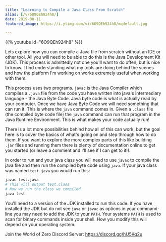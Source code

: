 ```yaml
---
title: "Learning to Compile a Java Class From Scratch"
alias: [/v/6O9QEh924h8/]
date: 2019-08-11
featured_image: https://i.ytimg.com/vi/6O9QEh924h8/mqdefault.jpg

---
```


{{% youtube id="6O9QEh924h8" %}}

Lets explore how you can compile a Java file from scratch without an IDE or other tool. All you will need to be able to do this is the Java Development Kit (JDK). This process is admittedly not one you'll want to do often, but is nice to know. I find understanding what my tools are doing behind the scenes and how the platform I'm working on works extremely useful when working with them.

This process uses two programs. `javac` is the Java Compiler which compiles a `.java` file from the code you have written into java's intermediary language - the Java Byte Code. Java byte code is what is actually read by your computer. Once we have Java Byte Code we will need something that can run it. This is where the `java` command comes in. Given a `.class` file (the compiled byte code file) the `java` command can run that program in the Java Runtime Environment. This is what makes your code actually run!

There is a lot more possibilities behind how all of this can work, but the goal here is to cover the basics of what's going on and step through how to do them. If you want to explore the more complex parts of this like building `.jar` files and running them there is plenty of documentation online to get you started (or leave a comment and I'll see if I can get to it!).

In order to run and your java class you will need to use `javac` to compile the java file and then run the compiled byte code using `java`. If your java class was named `test.java` you would run this:

```sh
javac test.java
# This will output test.class
# Now we run the class we compiled
java test
```

You'll need to a version of the JDK installed to run this code. If you have installed the JDK but do not see `java` or `javac` as options in your command-line you may need to add the JDK to your `PATH`. Your systems `PATH` is used to scan for binary commands inside your shell. How you modify this will depend on your operating system.

Join the World of Zero Discord Server: https://discord.gg/hU5Kq2u